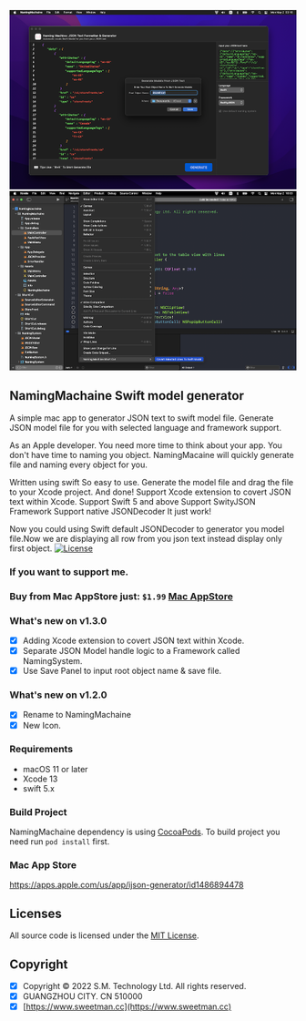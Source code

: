 <p align="center" >
	<img src="https://github.com/sweetmans/NamingMachaine/blob/develop/github/assets/shot1.png" title="" float=left>
	<img src="https://github.com/sweetmans/NamingMachaine/blob/develop/github/assets/shot2.png" title="" float=left>
</p>

## NamingMachaine Swift model generator
A simple mac app to generator JSON text to swift model file.
Generate JSON model file for you with selected language and framework support. 

As an Apple developer. You need more time to think about your app. You don't have time to naming you object. NamingMacaine will quickly generate file and naming every object for you.

Written using swift
So easy to use. Generate the model file and drag the file to your Xcode project. And done!
Support Xcode extension to covert JSON text within Xcode.
Support Swift 5 and above
Support SwityJSON Framework
Support native JSONDecoder
It just work!

Now you could using Swift default JSONDecoder to generator you model file.Now we are displaying all row from you json text instead display only first object.
[![License](https://img.shields.io/cocoapods/l/SMInstagramPhotoPicker.svg?style=flat)](http://cocoapods.org/pods/SMInstagramPhotoPicker)

### If you want to support me.
### Buy from Mac AppStore just: `$1.99`  [Mac AppStore](https://apps.apple.com/us/app/ijson-model-generator/id1486894478)

### What's new on v1.3.0
- [x] Adding Xcode extension to covert JSON text within Xcode.
- [x] Separate JSON Model handle logic to a Framework called NamingSystem.
- [x] Use Save Panel to input root object name & save file.
### What's new on v1.2.0
- [x] Rename to NamingMachaine
- [x] New Icon. 

### Requirements
- macOS 11 or later
- Xcode 13
- swift 5.x

### Build Project
NamingMachaine dependency is using [CocoaPods](http://cocoapods.org). To build project you need run `pod install` first.

### Mac App Store
https://apps.apple.com/us/app/ijson-generator/id1486894478

## Licenses
All source code is licensed under the [MIT License](https://raw.github.com/rs/SDWebImage/master/LICENSE).

## Copyright
- [x] Copyright © 2022 S.M. Technology Ltd. All rights reserved.
- [x] GUANGZHOU CITY. CN 510000 
- [x] [https://www.sweetman.cc](https://www.sweetman.cc)
